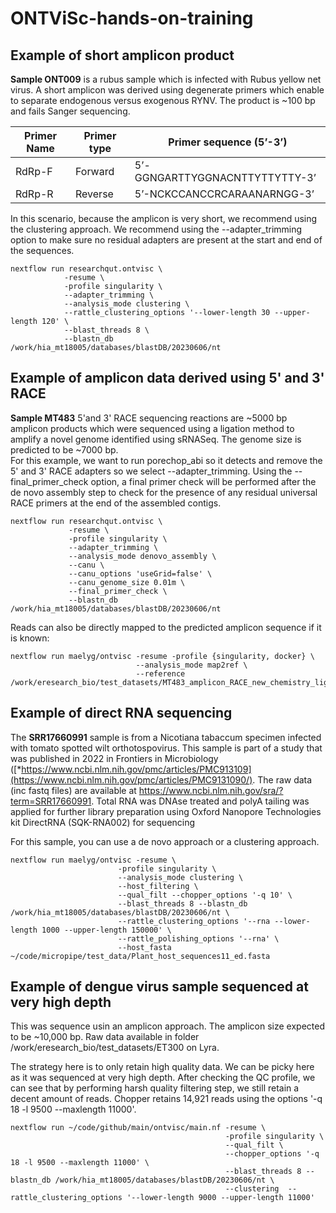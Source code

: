 # ONTViSc-hands-on-training
## Example of short amplicon product

**Sample ONT009** is a rubus sample which is infected with Rubus yellow net virus. A short amplicon was derived using degenerate primers which enable to separate endogenous versus exogenous RYNV. The product is ~100 bp and fails Sanger sequencing. 

| Primer Name | Primer type | Primer sequence (5’-3’) |
| --- | --- | --- |
| RdRp-F | Forward | 5’-GGNGARTTYGGNACNTTYTTYTTY-3’ |
| RdRp-R | Reverse | 5’-NCKCCANCCRCARAANARNGG-3’ |


In this scenario, because the amplicon is very short, we recommend using the clustering approach. We recommend using the --adapter_trimming option to make sure no residual adapters are present at the start and end of the sequences.

```
nextflow run researchqut.ontvisc \
            -resume \
            -profile singularity \
            --adapter_trimming \
            --analysis_mode clustering \
            --rattle_clustering_options '--lower-length 30 --upper-length 120' \
            --blast_threads 8 \
            --blastn_db /work/hia_mt18005/databases/blastDB/20230606/nt
```

## Example of amplicon data derived using 5' and 3' RACE 
**Sample MT483** 5'and 3' RACE sequencing reactions are ~5000 bp amplicon products which were sequenced using a ligation method to amplify a novel genome identified using sRNASeq. The genome size is predicted to be ~7000 bp.  
For this example, we want to run porechop_abi so it detects and remove the 5' and 3' RACE adapters so we select --adapter_trimming. 
Using the --final_primer_check option, a final primer check will be performed after the de novo assembly step to check for the presence of any residual universal RACE primers at the end of the assembled contigs.

```
nextflow run researchqut.ontvisc \
             -resume \
             -profile singularity \
             --adapter_trimming \
             --analysis_mode denovo_assembly \
             --canu \
             --canu_options 'useGrid=false' \
             --canu_genome_size 0.01m \
             --final_primer_check \
             --blastn_db /work/hia_mt18005/databases/blastDB/20230606/nt
```
Reads can also be directly mapped to the predicted amplicon sequence if it is known:
```
nextflow run maelyg/ontvisc -resume -profile {singularity, docker} \
                            --analysis_mode map2ref \
                            --reference /work/eresearch_bio/test_datasets/MT483_amplicon_RACE_new_chemistry_ligation/AobVX.fasta
```

## Example of direct RNA sequencing

The **SRR17660991** sample is from a Nicotiana tabaccum specimen infected with tomato spotted wilt orthotospovirus. This sample is part of a study that was published in 2022 in Frontiers in Microbiology ([*https://www.ncbi.nlm.nih.gov/pmc/articles/PMC913109](https://www.ncbi.nlm.nih.gov/pmc/articles/PMC9131090/). The raw data (inc fastq files) are available at https://www.ncbi.nlm.nih.gov/sra/?term=SRR17660991. Total RNA was DNAse treated and polyA tailing was applied for further library preparation using Oxford Nanopore Technologies kit DirectRNA (SQK-RNA002) for sequencing

For this sample, you can use a de novo approach or a clustering approach.


```
nextflow run maelyg/ontvisc -resume \
                        -profile singularity \
                        --analysis_mode clustering \
                        --host_filtering \
                        --qual_filt --chopper_options '-q 10' \
                        --blast_threads 8 --blastn_db /work/hia_mt18005/databases/blastDB/20230606/nt \
                        --rattle_clustering_options '--rna --lower-length 1000 --upper-length 150000' \
                        --rattle_polishing_options '--rna' \
                        --host_fasta ~/code/micropipe/test_data/Plant_host_sequences11_ed.fasta
```

## Example of dengue virus sample sequenced at very high depth
This was sequence usin an amplicon approach. The amplicon size expected to be ~10,000 bp. Raw data available in folder /work/eresearch_bio/test_datasets/ET300 on Lyra.

The strategy here is to only retain high quality data. We can be picky here as it was sequenced at very high depth. After checking the QC profile, we can see that by performing harsh quality filtering step, we still retain a decent amount of reads. Chopper retains 14,921 reads using the options '-q 18 -l 9500 --maxlength 11000'.
```
nextflow run ~/code/github/main/ontvisc/main.nf -resume \
                                                -profile singularity \
                                                --qual_filt \
                                                --chopper_options '-q 18 -l 9500 --maxlength 11000' \
                                                --blast_threads 8 --blastn_db /work/hia_mt18005/databases/blastDB/20230606/nt \
                                                --clustering  --rattle_clustering_options '--lower-length 9000 --upper-length 11000'
```
